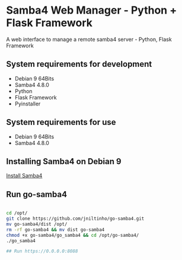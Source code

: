 # Samba4 Web Manager - Python + Flask Framework
A web interface to manage a remote samba4 server - Python, Flask Framework


## System requirements for development

- Debian 9 64Bits
- Samba4 4.8.0
- Python
- Flask Framework
- Pyinstaller


## System requirements for use

- Debian 9 64Bits
- Samba4 4.8.0


## Installing Samba4 on Debian 9

[Install Samba4](https://github.com/jniltinho/go-samba4/tree/master/contribute)


## Run go-samba4

```bash

cd /opt/
git clone https://github.com/jniltinho/go-samba4.git
mv go-samba4/dist /opt/
rm -rf go-samba4 && mv dist go-samba4
chmod +x go-samba4/go_samba4 && cd /opt/go-samba4/
./go_samba4

## Run https://0.0.0.0:8088

```

